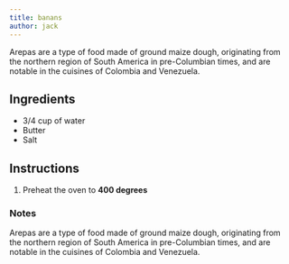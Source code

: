 ```yaml
---
title: banans
author: jack
---
```


Arepas are a type of food made of ground maize dough, originating from the northern region of South America in pre-Columbian times, and are notable in the cuisines of Colombia and Venezuela.

<section markdown="1">

## Ingredients

- 3/4 cup of water
- Butter
- Salt

</section>

## Instructions

1. Preheat the oven to **400 degrees**


### Notes

Arepas are a type of food made of ground maize dough, originating from the northern region of South America in pre-Columbian times, and are notable in the cuisines of Colombia and Venezuela.